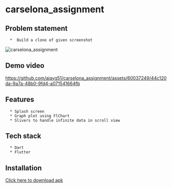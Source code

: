# carselona_assignment


## Problem statement

```
  *  Build a clone of given screenshot
```

![carselona_assignment](https://github.com/ajayg51/carselona_assignment/assets/60037249/b2b7e965-3e50-41ea-b8dc-ce8806bfe99a)


##  Demo video

https://github.com/ajayg51/carselona_assignment/assets/60037249/44c120da-9a7a-48b0-9fd4-a071541664fb

##  Features
```
  * Splash screen
  * Graph plot using FlChart
  * Slivers to handle infinite data in scroll view
```


##  Tech stack

```
  * Dart
  * Flutter
```


##  Installation
<a href="https://github.com/ajayg51/carselona_assignment/raw/main/app-contents/app-release.apk">Click here to download apk</a>





